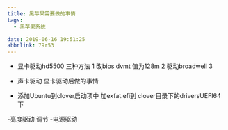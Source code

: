 ```yaml
---
title: 黑苹果需要做的事情
tags:
  - 黑苹果系统

date: 2019-06-16 19:51:25
abbrlink: 79r53
---
```


- 显卡驱动hd5500
三种方法
1 改bios dvmt 值为128m
2 驱动broadwell
3 
- 声卡驱动
显卡驱动后做的事情

- 添加Ubuntu到clover启动项中
加exfat.efi到 clover目录下的driversUEFI64下

-亮度驱动 调节
-电源驱动
